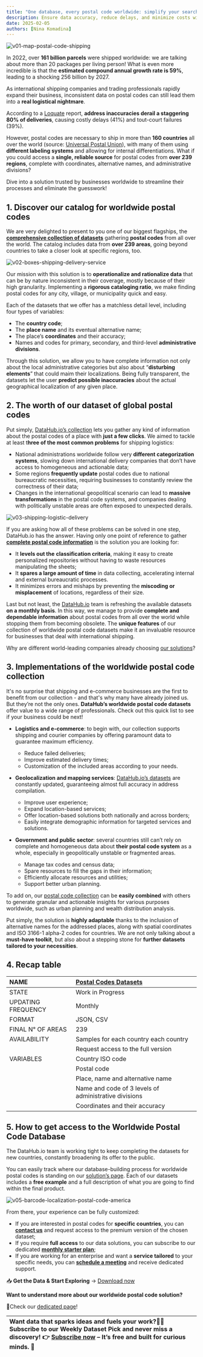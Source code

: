 ```yaml
---
title: "One database, every postal code worldwide: simplify your search"
description: Ensure data accuracy, reduce delays, and minimize costs with our monthly refreshed database.
date: 2025-02-05
authors: [Nina Komadina]
---
```


![v01-map-postal-code-shipping](/assets/v01-map-postal-code-shipping.svg)

In 2022, over **161 billion parcels** were shipped worldwide: we are talking about more than 20 packages per living person\! What is even more incredible is that the **estimated compound annual growth rate is 59%**, leading to a shocking 256 billion by 2027\.

As international shipping companies and trading professionals rapidly expand their business, inconsistent data on postal codes can still lead them into a **real logistical nightmare**.

According to a [Loquate](https://www.loqate.com/it/) report, **address inaccuracies derail a staggering 80% of deliveries**, causing costly delays (41%) and tout-court failures (39%).

However, postal codes are necessary to ship in more than **160 countries** all over the world (source: [Universal Postal Union](https://www.upu.int/en/home)), with many of them using **different labeling systems** and allowing for internal differentiations. What if you could access a **single, reliable source** for postal codes from **over 239 regions**, complete with coordinates, alternative names, and administrative divisions?

Dive into a solution trusted by businesses worldwide to streamline their processes and eliminate the guesswork\!

## 1\. Discover our catalog for worldwide postal codes

We are very delighted to present to you one of our biggest flagships, the [**comprehensive collection of datasets**](https://datahub.io/collections/postal-codes-datasets) gathering **postal codes** from all over the world. The catalog includes data from **over 239 areas**, going beyond countries to take a closer look at specific regions, too.

![v02-boxes-shipping-delivery-service](/assets/v02-boxes-shipping-delivery-service.svg)

Our mission with this solution is to **operationalize and rationalize data** that can be by nature inconsistent in their coverage, mostly because of their high granularity. Implementing a **rigorous cataloging ratio**, we make finding postal codes for any city, village, or municipality quick and easy.

Each of the datasets that we offer has a matchless detail level, including four types of variables:

* The **country code**;
* The **place name** and its eventual alternative name;
* The place’s **coordinates** and their accuracy;
* Names and codes for primary, secondary, and third-level **administrative divisions**.

Through this solution, we allow you to have complete information not only about the local administrative categories but also about “**disturbing elements**” that could maim their localizations. Being fully transparent, the datasets let the user **predict possible inaccuracies** about the actual geographical localization of any given place.

## 2\. The worth of our dataset of global postal codes

Put simply, [DataHub.io’s collection](http://DataHub.io’s) lets you gather any kind of information about the postal codes of a place with **just a few clicks**. We aimed to tackle at least t**hree of the most common problems** for shipping logistics:

* National administrations worldwide follow very **different categorization systems**, slowing down international delivery companies that don’t have access to homogeneous and actionable data;
* Some regions **frequently update** postal codes due to national bureaucratic necessities, requiring businesses to constantly review the correctness of their data;
* Changes in the international geopolitical scenario can lead to **massive transformations** in the postal code systems, and companies dealing with politically unstable areas are often exposed to unexpected derails.

![v03-shipping-logistic-delivery](/assets/v03-shipping-logistic-delivery.svg)

If you are asking how all of these problems can be solved in one step, DataHub.io has the answer. Having only one point of reference to gather [**complete postal code information**](https://datahub.io/collections/postal-codes-datasets) is the solution you are looking for:

* It **levels out the** **classification criteria**, making it easy to create personalized repositories without having to waste resources manipulating the sheets;
* It **spares a large amount of time** in data collecting, accelerating internal and external bureaucratic processes.
* It minimizes errors and mishaps by preventing the **miscoding or misplacement** of locations, regardless of their size.

Last but not least, the [DataHub.io](http://DataHub.io) team is refreshing the available datasets **on a monthly basis**. In this way, we manage to provide **complete and dependable information** about postal codes from all over the world while stopping them from becoming obsolete.
The **unique features** of our collection of worldwide postal code datasets make it an invaluable resource for businesses that deal with international shipping.

Why are different world-leading companies already choosing [our solutions](https://datahub.io/collections/postal-codes-datasets)?

## 3\. Implementations of the worldwide postal code collection

It's no surprise that shipping and e-commerce businesses are the first to benefit from our collection \- and that's why many have already joined us. But they’re not the only ones. **DataHub’s worldwide postal code datasets** offer value to a wide range of professionals. Check out this quick list to see if your business could be next\!

* **Logistics and e-commerce**: to begin with, our collection supports shipping and courier companies by offering paramount data to guarantee maximum efficiency.
  * Reduce failed deliveries;
  * Improve estimated delivery times;
  * Customization of the included areas according to your needs.

* **Geolocalization and mapping services**: [DataHub.io’s datasets](http://DataHub.io’s) are constantly updated, guaranteeing almost full accuracy in address compilation.
  * Improve user experience;
  * Expand location-based services;
  * Offer location-based solutions both nationally and across borders;
  * Easily integrate demographic information for targeted services and solutions.

* **Government and public sector**: several countries still can’t rely on complete and homogeneous data about **their postal code system** as a whole, especially in geopolitically unstable or fragmented areas.
  * Manage tax codes and census data;
  * Spare resources to fill the gaps in their information;
  * Efficiently allocate resources and utilities;
  * Support better urban planning.

To add on, our [postal code collection](https://datahub.io/collections/postal-codes-datasets) can be **easily combined** with others to generate granular and actionable insights for various purposes worldwide, such as urban planning and wealth distribution analysis.

Put simply, the solution is **highly adaptable** thanks to the inclusion of alternative names for the addressed places, along with spatial coordinates and ISO 3166-1 alpha-2 codes for countries. We are not only talking about a **must-have toolkit**, but also about a stepping stone for **further datasets tailored to your necessities**.

## 4\. Recap table

| NAME | [Postal Codes Datasets](https://datahub.io/collections/postal-codes-datasets) |
| :---- | :---- |
| STATE | Work in Progress |
| UPDATING FREQUENCY | Monthly |
| FORMAT | JSON, CSV |
| FINAL N° OF AREAS | 239 |
| AVAILABILITY | Samples for each country each country |
|  | Request access to the full version |
| VARIABLES | Country ISO code |
|  | Postal code |
|  | Place, name and alternative name |
|  | Name and code of 3 levels of administrative divisions |
|  | Coordinates and their accuracy |

## 5\. How to get access to the Worldwide Postal Code Database

The DataHub.io team is working tight to keep completing the datasets for new countries, constantly broadening its offer to the public.

You can easily track where our database-building process for worldwide postal codes is standing on our [solution’s page](https://datahub.io/solutions/worldwide-postal-code-database). Each of our datasets includes a **free example** and a full description of what you are going to find within the final product.

![v05-barcode-localization-postal-code-america](/assets/v05-barcode-localization-postal-code-america.svg)

From there, your experience can be fully customized:

* If you are interested in postal codes for **specific countries**, you can [**contact us**](https://datahub.io/logistics/postal-codes-al) and request access to the premium version of the chosen dataset;
* If you require **full access** to our data solutions, you can subscribe to our dedicated [**monthly starter plan**](https://buy.stripe.com/cN2fZC3O77Ycbv2008);
* If you are working for an enterprise and want a **service tailored** to your specific needs, you can [**schedule a meeting**](https://calendar.google.com/calendar/u/0/appointments/schedules/AcZssZ1zG1LrWMRrPYDyiCGy4F4HW3raQ6SZ5dvU5ifFZa38RHLckEMHh4tRMRiDqynAfC9yrhYT5JQM) and receive dedicated support.

📥 **Get the Data & Start Exploring** → [Download now](https://datahub.io/core/italian-serie-a)

**Want to understand more about our worldwide postal code solution?**

🔎Check our [dedicated page](https://datahub.io/solutions/worldwide-postal-code-database)\!

| Want data that sparks ideas and fuels your work?📩 Subscribe to our Weekly Dataset Pick and never miss a discovery\! 👉 [Subscribe now](https://datahub.io/#newsletter-form) – It’s free and built for curious minds. 🚀 |
| :---- |
